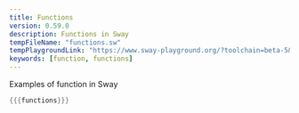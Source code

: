 ```yaml
---
title: Functions
version: 0.59.0
description: Functions in Sway
tempFileName: "functions.sw"
tempPlaygroundLink: "https://www.sway-playground.org/?toolchain=beta-5&transpile=false&gist=10eecd33c6fa7d5a7dba26cec3a2b323"
keywords: [function, functions]
---
```


Examples of function in Sway

```rust
{{{functions}}}
```
